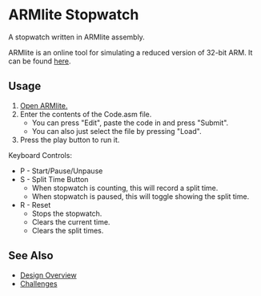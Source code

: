 # ARMlite Stopwatch

A stopwatch written in ARMlite assembly.

ARMlite is an online tool for simulating a reduced version of 32-bit ARM. It can be found [here](https://peterhigginson.co.uk/ARMlite).

## Usage

1. [Open ARMlite.](https://peterhigginson.co.uk/ARMlite)
2. Enter the contents of the Code.asm file.
   * You can press "Edit", paste the code in and press "Submit".
   * You can also just select the file by pressing "Load".
3. Press the play button to run it.

Keyboard Controls:
* P - Start/Pause/Unpause
* S - Split Time Button
  * When stopwatch is counting, this will record a split time.
  * When stopwatch is paused, this will toggle showing the split time.
* R - Reset
  * Stops the stopwatch.
  * Clears the current time.
  * Clears the split times.

## See Also

* [Design Overview](design_overview.md)
* [Challenges](challenges.md)
